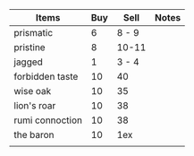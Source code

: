 Items | Buy | Sell | Notes
--- | --- | --- | ---
prismatic | 6 | 8 - 9
pristine | 8 | 10-11
jagged | 1 | 3 - 4
forbidden taste | 10 | 40
wise oak | 10 | 35
lion's roar | 10 | 38
rumi connoction | 10 | 38
the baron | 10 | 1ex
 | | | 

